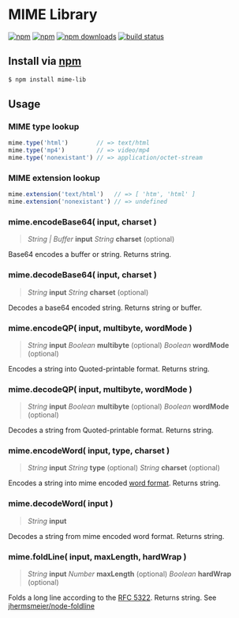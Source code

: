 # MIME Library
[![npm](https://img.shields.io/npm/v/mime-lib.svg?style=flat-square)](https://npmjs.com/mime-lib)
[![npm](https://img.shields.io/npm/l/mime-lib.svg?style=flat-square)](https://npmjs.com/mime-lib)
[![npm downloads](https://img.shields.io/npm/dm/mime-lib.svg?style=flat-square)](https://npmjs.com/mime-lib)
[![build status](https://img.shields.io/travis/jhermsmeier/node-mime-lib.svg?style=flat-square)](https://travis-ci.org/jhermsmeier/node-mime-lib)

## Install via [npm](https://npmjs.com/package/mime-lib)

```sh
$ npm install mime-lib
```

## Usage


### MIME type lookup

```javascript
mime.type('html')        // => text/html
mime.type('mp4')         // => video/mp4
mime.type('nonexistant') // => application/octet-stream
```


### MIME extension lookup

```javascript
mime.extension('text/html')   // => [ 'htm', 'html' ]
mime.extension('nonexistant') // => undefined
```


### mime.encodeBase64( input, charset )

> *String | Buffer* __input__
> *String* __charset__ (optional)

Base64 encodes a buffer or string.
Returns string.


### mime.decodeBase64( input, charset )

> *String* __input__
> *String* __charset__ (optional)

Decodes a base64 encoded string.
Returns string or buffer.


### mime.encodeQP( input, multibyte, wordMode )

> *String* __input__
> *Boolean* __multibyte__ (optional)
> *Boolean* __wordMode__ (optional)

Encodes a string into Quoted-printable format.
Returns string.


### mime.decodeQP( input, multibyte, wordMode )

> *String* __input__
> *Boolean* __multibyte__ (optional)
> *Boolean* __wordMode__ (optional)

Decodes a string from Quoted-printable format.
Returns string.


### mime.encodeWord( input, type, charset )

> *String* __input__
> *String* __type__ (optional)
> *String* __charset__ (optional)

Encodes a string into mime encoded
[word format](http://en.wikipedia.org/wiki/MIME#Encoded-Word).
Returns string.


### mime.decodeWord( input )

> *String* __input__

Decodes a string from mime encoded word format.
Returns string.


### mime.foldLine( input, maxLength, hardWrap )

> *String* __input__
> *Number* __maxLength__ (optional)
> *Boolean* __hardWrap__ (optional)

Folds a long line according to the
[RFC 5322](http://tools.ietf.org/html/rfc5322#section-2.1.1).
Returns string.
See [jhermsmeier/node-foldline](https://github.com/jhermsmeier/node-foldline)
